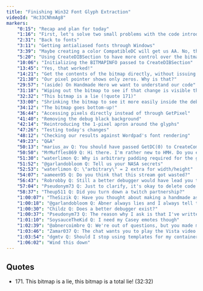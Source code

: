 ```yaml
---
title: "Finishing Win32 Font Glyph Extraction"
videoId: "Hc33CNhmAg8"
markers:
    "0:15": "Recap and plan for today"
    "1:16": "First, let's solve two small problems with the code introduced during the previous episode's Q&A"
    "2:31": "Back to fonts"
    "3:11": "Getting antialiased fonts through Windows"
    "3:39": "Maybe creating a color CompatibleDC will get us AA. No, that doesn't help"
    "5:20": "Using CreateDIBSection to have more control over the bitmap we create"
    "10:06": "Initializing the BITMAPINFO passed to CreateDIBSection"
    "13:45": "Yes, that worked!"
    "14:21": "Get the contents of the bitmap directly, without issuing an OS call for each pixel"
    "21:30": "Our pixel pointer shows only zeros. Why is that?"
    "29:57": "(aside) On Handmade Hero we want to understand our code"
    "31:18": "Wiping out the bitmap to see if that change is visible through our pixel pointer"
    "32:32": "This bitmap is a lie (!quote 171)"
    "33:00": "Shrinking the bitmap to see it more easily inside the debugger's memory watch window"
    "34:12": "The bitmap goes bottom-up!"
    "36:44": "Accessing pixels directly instead of through GetPixel"
    "41:40": "Removing the debug black background"
    "42:14": "Reintroducing the 1-pixel apron around the glyphs"
    "47:26": "Testing today's changes"
    "48:12": "Checking our results against Wordpad's font rendering"
    "49:23": "Q&A"
    "50:13": "marius_av Q: You should have passed GetDC(0) to CreateCompatibleBitmap, not CreateCompatibleDC. But that's fine, you would still have to use a different method to access bitmap data efficiently"
    "50:50": "MrMuffles869 Q: Hi there. I'm rather new to HMH. Do you ever talk about your keybindings that help you navigate more easily?"
    "51:30": "waterlimon Q: Why is arbitrary padding required for the glyph bitmap? Is the correct method used for retrieving the actual glyph size?"
    "51:52": "@garlandobloom Q: Tell us your NASA secrets"
    "52:53": "waterlimon Q: \"arbitrary\" = 2 extra for width/height"
    "54:07": "aameen95 Q: Do you think that this stream got wasted?"
    "56:43": "Robrobby Q: Still a better debugger would have lead you to the solution much faster"
    "57:04": "Pseudonym73 Q: Just to clarify, it's okay to delete code that you don't understand and replace it with code that you do understand, as an alternative to trying to understand code that you don't understand?"
    "58:37": "Theup511 Q: Did you turn down a twitch partnership?"
    "1:00:07": "TheSizik Q: Have you thought about making a handmade asset viewer?"
    "1:00:18": "@garlandobloom Q: Abner always lies and I always tell the truth, you may ask one question"
    "1:00:30": "Childz Q: Does a better debugger exist?"
    "1:00:37": "Pseudonym73 Q: The reason why I ask is that I've written code that I subsequently really had to write off"
    "1:01:10": "SoysauceTheKid Q: I need my Casey emotes though"
    "1:02:39": "@abnercoimbre Q: We're out of questions, but you made my life difficult tonight XD. You know I'm under NDAs like you. YOU KNOW HOW IT IS, BRO"
    "1:03:46": "Zamar037 Q: The chat wants you to play the Vista video again"
    "1:03:54": "dgmtv Q: Should I stop using templates for my containers and adopt void* for ever?"
    "1:06:02": "Wind this down"
---
```


## Quotes

* 171\. This bitmap is a lie, this bitmap is a total lie! (32:32)
